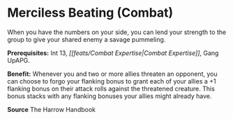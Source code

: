 ﻿---
cssclass: [feats]

---
# Merciless Beating (Combat)

When you have the numbers on your side, you can lend your strength to the group to give your shared enemy a savage pummeling.

**Prerequisites:** Int 13, _[[feats/Combat Expertise|Combat Expertise]]_, Gang UpAPG.

**Benefit:** Whenever you and two or more allies threaten an opponent, you can choose to forgo your flanking bonus to grant each of your allies a +1 flanking bonus on their attack rolls against the threatened creature. This bonus stacks with any flanking bonuses your allies might already have.

**Source** The Harrow Handbook